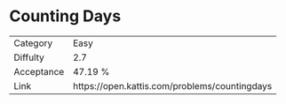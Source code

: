# Counting Days

<table>
    <tr>
        <td>Category</td>
        <td>Easy</td>
    </tr>
    <tr>
        <td>Diffulty</td>
        <td>2.7</td>
    </tr>
    <tr>
        <td>Acceptance</td>
        <td>47.19 %</td>
    </tr>
    <tr>
        <td>Link</td>
        <td>https://open.kattis.com/problems/countingdays</td>
    </tr>
</table>